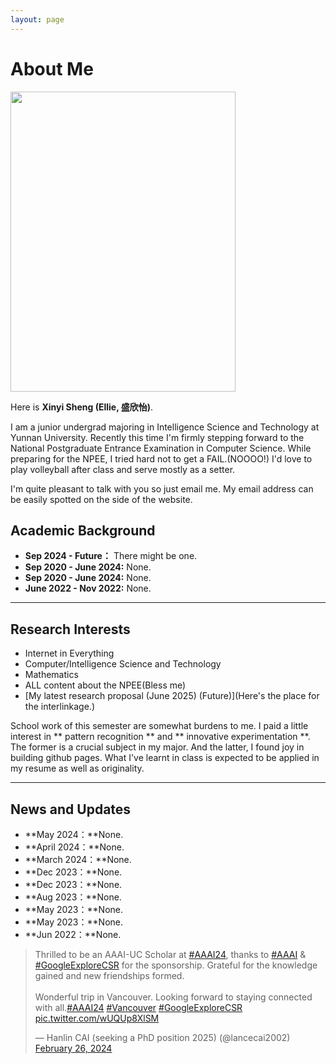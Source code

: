```yaml
---
layout: page
---
```


# About Me

<img src="https://xinyisheng.com/sxy.jpg" class="floatpic" width="360" height="480">

Here is **Xinyi Sheng (Ellie, 盛欣怡)**.

I am a junior undergrad majoring in Intelligence Science and Technology at Yunnan University. Recently this time I'm firmly stepping forward to the National Postgraduate Entrance Examination in Computer Science. While preparing for the NPEE, I tried hard not to get a FAIL.(NOOOO!) I'd love to play volleyball after class and serve mostly as a setter.

I'm quite pleasant to talk with you so just email me. My email address can be easily spotted on the side of the website.

## Academic Background

- **Sep 2024 - Future：** There might be one.
- **Sep 2020 - June 2024:** None.
- **Sep 2020 - June 2024:** None.
- **June 2022 - Nov 2022:** None.

---

## Research Interests

- Internet in Everything
- Computer/Intelligence Science and Technology
- Mathematics
- ALL content about the NPEE(Bless me)
- [My latest research proposal (June 2025) (Future)](Here's the place for the interlinkage.)

School work of this semester are somewhat burdens to me. I paid a little interest in ** pattern recognition ** and ** innovative experimentation **. The former is a crucial subject in my major. And the latter, I found joy in building github pages. What I've learnt in class is expected to be applied in my resume as well as originality.

---

## News and Updates

- **May 2024：**None.
- **April 2024：**None.
- **March 2024：**None.
- **Dec 2023：**None.
- **Dec 2023：**None.
- **Aug 2023：**None.
- **May 2023：**None.
- **May 2023：**None.
- **Jun 2022：**None.

<blockquote class="twitter-tweet"><p lang="en" dir="ltr">Thrilled to be an AAAI-UC Scholar at <a href="https://twitter.com/hashtag/AAAI24?src=hash&amp;ref_src=twsrc%5Etfw">#AAAI24</a>, thanks to <a href="https://twitter.com/hashtag/AAAI?src=hash&amp;ref_src=twsrc%5Etfw">#AAAI</a> &amp; <a href="https://twitter.com/hashtag/GoogleExploreCSR?src=hash&amp;ref_src=twsrc%5Etfw">#GoogleExploreCSR</a> for the sponsorship. Grateful for the knowledge gained and new friendships formed.<br><br>Wonderful trip in Vancouver. Looking forward to staying connected with all.<a href="https://twitter.com/hashtag/AAAI24?src=hash&amp;ref_src=twsrc%5Etfw">#AAAI24</a> <a href="https://twitter.com/hashtag/Vancouver?src=hash&amp;ref_src=twsrc%5Etfw">#Vancouver</a> <a href="https://twitter.com/hashtag/GoogleExploreCSR?src=hash&amp;ref_src=twsrc%5Etfw">#GoogleExploreCSR</a> <a href="https://t.co/wUQUp8XlSM">pic.twitter.com/wUQUp8XlSM</a></p>&mdash; Hanlin CAI (seeking a PhD position 2025) (@lancecai2002) <a href="https://twitter.com/lancecai2002/status/1762210025173344260?ref_src=twsrc%5Etfw">February 26, 2024</a></blockquote> <script async src="https://platform.twitter.com/widgets.js" charset="utf-8"></script>

